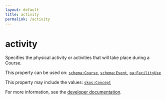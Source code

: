 ```yaml
---
layout: default
title: activity
permalink: /activity
---
```


# activity
Specifies the physical activity or activities that will take place during a Course.

This property can be used on: [`schema:Course`](https://schema.org/Course), [`schema:Event`](https://schema.org/Event), [`oa:FacilityUse`](https://openactive.io/FacilityUse)

This property may include the values: [`skos:Concept`](http://www.w3.org/2004/02/skos/core#Concept)

For more information, see the [developer documentation](https://developer.openactive.io/data-model/types/).